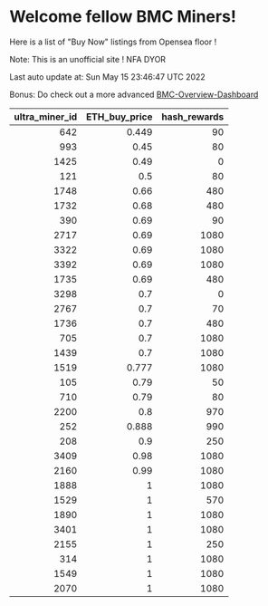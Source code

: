 # Welcome fellow BMC Miners!
Here is a list of "Buy Now" listings from Opensea floor !

Note: This is an unofficial site ! NFA DYOR

Last auto update at: Sun May 15 23:46:47 UTC 2022

Bonus: Do check out a more advanced [BMC-Overview-Dashboard](https://dune.com/defifunk/BMC-Overview-Dashboard)


|   ultra_miner_id |   ETH_buy_price |   hash_rewards |
|-----------------:|----------------:|---------------:|
|              642 |           0.449 |             90 |
|              993 |           0.45  |             80 |
|             1425 |           0.49  |              0 |
|              121 |           0.5   |             80 |
|             1748 |           0.66  |            480 |
|             1732 |           0.68  |            480 |
|              390 |           0.69  |             90 |
|             2717 |           0.69  |           1080 |
|             3322 |           0.69  |           1080 |
|             3392 |           0.69  |           1080 |
|             1735 |           0.69  |            480 |
|             3298 |           0.7   |              0 |
|             2767 |           0.7   |             70 |
|             1736 |           0.7   |            480 |
|              705 |           0.7   |           1080 |
|             1439 |           0.7   |           1080 |
|             1519 |           0.777 |           1080 |
|              105 |           0.79  |             50 |
|              710 |           0.79  |             80 |
|             2200 |           0.8   |            970 |
|              252 |           0.888 |            990 |
|              208 |           0.9   |            250 |
|             3409 |           0.98  |           1080 |
|             2160 |           0.99  |           1080 |
|             1888 |           1     |           1080 |
|             1529 |           1     |            570 |
|             1890 |           1     |           1080 |
|             3401 |           1     |           1080 |
|             2155 |           1     |            250 |
|              314 |           1     |           1080 |
|             1549 |           1     |           1080 |
|             2070 |           1     |           1080 |